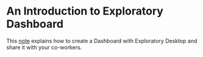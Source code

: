 # An Introduction to Exploratory Dashboard

This [note](https://exploratory.io/note/2ac8ae888097/0937480844541865) explains how to create a Dashboard with Exploratory Desktop and share it with your co-workers.
